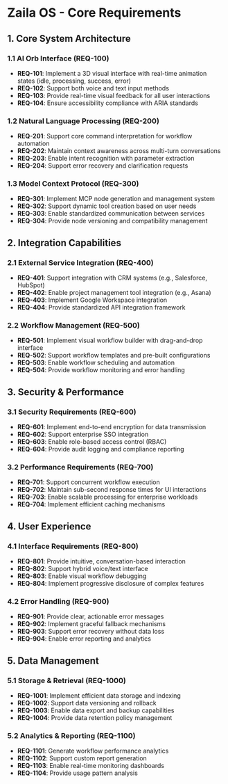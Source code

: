 # Zaila OS - Core Requirements

## 1. Core System Architecture

### 1.1 AI Orb Interface (REQ-100)
- **REQ-101**: Implement a 3D visual interface with real-time animation states (idle, processing, success, error)
- **REQ-102**: Support both voice and text input methods
- **REQ-103**: Provide real-time visual feedback for all user interactions
- **REQ-104**: Ensure accessibility compliance with ARIA standards

### 1.2 Natural Language Processing (REQ-200)
- **REQ-201**: Support core command interpretation for workflow automation
- **REQ-202**: Maintain context awareness across multi-turn conversations
- **REQ-203**: Enable intent recognition with parameter extraction
- **REQ-204**: Support error recovery and clarification requests

### 1.3 Model Context Protocol (REQ-300)
- **REQ-301**: Implement MCP node generation and management system
- **REQ-302**: Support dynamic tool creation based on user needs
- **REQ-303**: Enable standardized communication between services
- **REQ-304**: Provide node versioning and compatibility management

## 2. Integration Capabilities

### 2.1 External Service Integration (REQ-400)
- **REQ-401**: Support integration with CRM systems (e.g., Salesforce, HubSpot)
- **REQ-402**: Enable project management tool integration (e.g., Asana)
- **REQ-403**: Implement Google Workspace integration
- **REQ-404**: Provide standardized API integration framework

### 2.2 Workflow Management (REQ-500)
- **REQ-501**: Implement visual workflow builder with drag-and-drop interface
- **REQ-502**: Support workflow templates and pre-built configurations
- **REQ-503**: Enable workflow scheduling and automation
- **REQ-504**: Provide workflow monitoring and error handling

## 3. Security & Performance

### 3.1 Security Requirements (REQ-600)
- **REQ-601**: Implement end-to-end encryption for data transmission
- **REQ-602**: Support enterprise SSO integration
- **REQ-603**: Enable role-based access control (RBAC)
- **REQ-604**: Provide audit logging and compliance reporting

### 3.2 Performance Requirements (REQ-700)
- **REQ-701**: Support concurrent workflow execution
- **REQ-702**: Maintain sub-second response times for UI interactions
- **REQ-703**: Enable scalable processing for enterprise workloads
- **REQ-704**: Implement efficient caching mechanisms

## 4. User Experience

### 4.1 Interface Requirements (REQ-800)
- **REQ-801**: Provide intuitive, conversation-based interaction
- **REQ-802**: Support hybrid voice/text interface
- **REQ-803**: Enable visual workflow debugging
- **REQ-804**: Implement progressive disclosure of complex features

### 4.2 Error Handling (REQ-900)
- **REQ-901**: Provide clear, actionable error messages
- **REQ-902**: Implement graceful fallback mechanisms
- **REQ-903**: Support error recovery without data loss
- **REQ-904**: Enable error reporting and analytics

## 5. Data Management

### 5.1 Storage & Retrieval (REQ-1000)
- **REQ-1001**: Implement efficient data storage and indexing
- **REQ-1002**: Support data versioning and rollback
- **REQ-1003**: Enable data export and backup capabilities
- **REQ-1004**: Provide data retention policy management

### 5.2 Analytics & Reporting (REQ-1100)
- **REQ-1101**: Generate workflow performance analytics
- **REQ-1102**: Support custom report generation
- **REQ-1103**: Enable real-time monitoring dashboards
- **REQ-1104**: Provide usage pattern analysis

